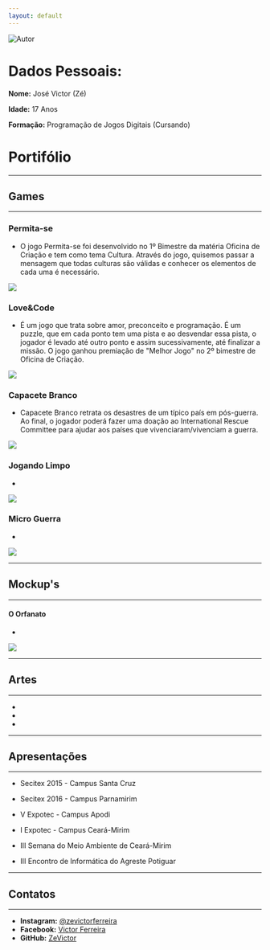 ```yaml
---
layout: default
---
```




![Autor](Eu3.png)

# Dados Pessoais:

**Nome:** José Victor (Zé)

**Idade:** 17 Anos

**Formação:** Programação de Jogos Digitais (Cursando)

# Portifólio

* * *

## Games

* * *

### Permita-se

* O jogo Permita-se foi desenvolvido no 1º Bimestre da matéria Oficina de Criação e tem como tema Cultura. Através do jogo, quisemos passar a mensagem que todas culturas são válidas e conhecer os elementos de cada uma é necessário. 

[![](J1.PNG)](https://zevictor.github.io/Permita-se/)

### Love&Code

* É um jogo que trata sobre amor, preconceito e programação. É um puzzle, que em cada ponto tem uma pista e ao desvendar essa pista, o jogador é levado até outro ponto e assim sucessivamente, até finalizar a missão. O jogo ganhou premiação de "Melhor Jogo" no 2º bimestre de Oficina de  Criação.

[![](J2.PNG)](https://zevictor.github.io/Love&Code/)

### Capacete Branco

* Capacete Branco retrata os desastres de um típico país em pós-guerra. Ao final, o jogador poderá fazer uma doação ao International Rescue Committee para ajudar aos países que vivenciaram/vivenciam a guerra.

[![](J3.PNG)](https://zevictor.github.io/CapWhite/)

### Jogando Limpo

* 

[![](J4.PNG)](https://zevictor.github.io/ProjetoJogo/)

### Micro Guerra

* 

[![](J5.PNG)](https://zevictor.github.io/MicroGuerra/)

* * *

## Mockup's

* * *

#### O Orfanato

* 

[![](Mock.PNG)](https://zevictor.github.io/Mockup/)

* * *

## Artes

* * *

*

*

*

* * *

## Apresentações

* * *

* Secitex 2015 - Campus Santa Cruz

* Secitex 2016 - Campus Parnamirim

* V Expotec - Campus Apodi

* I Expotec - Campus Ceará-Mirim

* III Semana do Meio Ambiente de Ceará-Mirim

* III Encontro de Informática do Agreste Potiguar

* * *

## Contatos

* * * 

* **Instagram:** [@zevictorferreira](https://www.instagram.com/zevictorferreira/?hl=pt-br)
* **Facebook:** [Victor Ferreira](https://www.facebook.com/victor.gatopb)
* **GitHub:**  [ZeVictor](https://github.com/ZeVictor)

